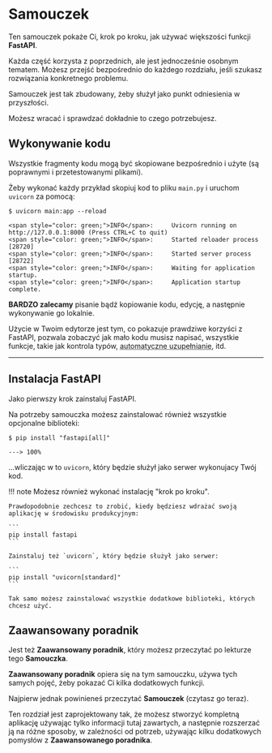 # Samouczek

Ten samouczek pokaże Ci, krok po kroku, jak używać większości funkcji **FastAPI**.

Każda część korzysta z poprzednich, ale jest jednocześnie osobnym tematem. Możesz przejść bezpośrednio do każdego rozdziału, jeśli szukasz rozwiązania konkretnego problemu.

Samouczek jest tak zbudowany, żeby służył jako punkt odniesienia w przyszłości.

Możesz wracać i sprawdzać dokładnie to czego potrzebujesz.

## Wykonywanie kodu

Wszystkie fragmenty kodu mogą być skopiowane bezpośrednio i użyte (są poprawnymi i przetestowanymi plikami).

Żeby wykonać każdy przykład skopiuj kod to pliku `main.py` i uruchom `uvicorn` za pomocą:

<div class="termy">

```console
$ uvicorn main:app --reload

<span style="color: green;">INFO</span>:     Uvicorn running on http://127.0.0.1:8000 (Press CTRL+C to quit)
<span style="color: green;">INFO</span>:     Started reloader process [28720]
<span style="color: green;">INFO</span>:     Started server process [28722]
<span style="color: green;">INFO</span>:     Waiting for application startup.
<span style="color: green;">INFO</span>:     Application startup complete.
```

</div>

**BARDZO zalecamy** pisanie bądź kopiowanie kodu, edycję, a następnie wykonywanie go lokalnie.

Użycie w Twoim edytorze jest tym, co pokazuje prawdziwe korzyści z FastAPI, pozwala zobaczyć jak mało kodu musisz napisać, wszystkie funkcje, takie jak kontrola typów, <abbr title="auto-complete, autocompletion, IntelliSense">automatyczne uzupełnianie</abbr>, itd.

---

## Instalacja FastAPI

Jako pierwszy krok zainstaluj FastAPI.

Na potrzeby samouczka możesz zainstalować również wszystkie opcjonalne biblioteki:

<div class="termy">

```console
$ pip install "fastapi[all]"

---> 100%
```

</div>

...wliczając w to `uvicorn`, który będzie służył jako serwer wykonujacy Twój kod.

!!! note
    Możesz również wykonać instalację "krok po kroku".

    Prawdopodobnie zechcesz to zrobić, kiedy będziesz wdrażać swoją aplikację w środowisku produkcyjnym:

    ```
    pip install fastapi
    ```

    Zainstaluj też `uvicorn`, który będzie służył jako serwer:

    ```
    pip install "uvicorn[standard]"
    ```

    Tak samo możesz zainstalować wszystkie dodatkowe biblioteki, których chcesz użyć.

## Zaawansowany poradnik

Jest też **Zaawansowany poradnik**, który możesz przeczytać po lekturze tego **Samouczka**.

**Zaawansowany poradnik** opiera się na tym samouczku, używa tych samych pojęć, żeby pokazać Ci kilka dodatkowych funkcji.

Najpierw jednak  powinieneś przeczytać **Samouczek** (czytasz go teraz).

Ten rozdział jest zaprojektowany tak, że możesz stworzyć kompletną aplikację używając tylko informacji tutaj zawartych, a następnie rozszerzać ją na różne sposoby, w zależności od potrzeb, używając kilku dodatkowych pomysłów z **Zaawansowanego poradnika**.
